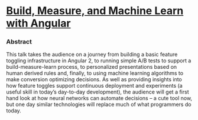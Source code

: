 # [Build, Measure, and Machine Learn with Angular](https://www.ng-conf.org/sessions/build-measure-machine-learn-angular/)

### Abstract
This talk takes the audience on a journey from building a basic feature toggling infrastructure in Angular 2, to running simple A/B tests to support a build-measure-learn process, to personalized presentations based on human derived rules and, finally, to using machine learning algorithms to make conversion optimizing decisions. As well as providing insights into how feature toggles support continuous deployment and experiments (a useful skill in today’s day-to-day development), the audience will get a first hand look at how neural networks can automate decisions – a cute tool now, but one day similar technologies will replace much of what programmers do today.
